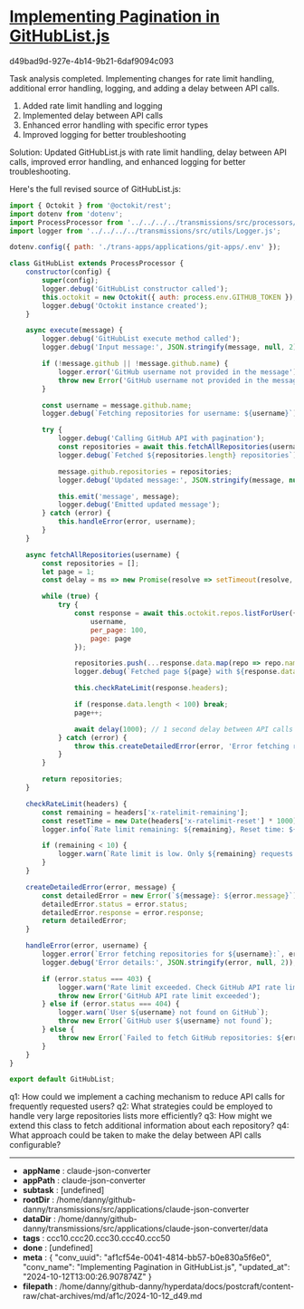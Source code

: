 # [Implementing Pagination in GitHubList.js](https://claude.ai/chat/af1cf54e-0041-4814-bb57-b0e830a5f6e0)

d49bad9d-927e-4b14-9b21-6daf9094c093

 Task analysis completed. Implementing changes for rate limit handling, additional error handling, logging, and adding a delay between API calls.

1. Added rate limit handling and logging
2. Implemented delay between API calls
3. Enhanced error handling with specific error types
4. Improved logging for better troubleshooting

Solution: Updated GitHubList.js with rate limit handling, delay between API calls, improved error handling, and enhanced logging for better troubleshooting.

Here's the full revised source of GitHubList.js:

```javascript
import { Octokit } from '@octokit/rest';
import dotenv from 'dotenv';
import ProcessProcessor from '../../../../transmissions/src/processors/base/ProcessProcessor.js';
import logger from '../../../../transmissions/src/utils/Logger.js';

dotenv.config({ path: './trans-apps/applications/git-apps/.env' });

class GitHubList extends ProcessProcessor {
    constructor(config) {
        super(config);
        logger.debug('GitHubList constructor called');
        this.octokit = new Octokit({ auth: process.env.GITHUB_TOKEN });
        logger.debug('Octokit instance created');
    }

    async execute(message) {
        logger.debug('GitHubList execute method called');
        logger.debug('Input message:', JSON.stringify(message, null, 2));

        if (!message.github || !message.github.name) {
            logger.error('GitHub username not provided in the message');
            throw new Error('GitHub username not provided in the message');
        }

        const username = message.github.name;
        logger.debug(`Fetching repositories for username: ${username}`);

        try {
            logger.debug('Calling GitHub API with pagination');
            const repositories = await this.fetchAllRepositories(username);
            logger.debug(`Fetched ${repositories.length} repositories`);

            message.github.repositories = repositories;
            logger.debug('Updated message:', JSON.stringify(message, null, 2));

            this.emit('message', message);
            logger.debug('Emitted updated message');
        } catch (error) {
            this.handleError(error, username);
        }
    }

    async fetchAllRepositories(username) {
        const repositories = [];
        let page = 1;
        const delay = ms => new Promise(resolve => setTimeout(resolve, ms));

        while (true) {
            try {
                const response = await this.octokit.repos.listForUser({
                    username,
                    per_page: 100,
                    page: page
                });

                repositories.push(...response.data.map(repo => repo.name));
                logger.debug(`Fetched page ${page} with ${response.data.length} repositories`);

                this.checkRateLimit(response.headers);

                if (response.data.length < 100) break;
                page++;

                await delay(1000); // 1 second delay between API calls
            } catch (error) {
                throw this.createDetailedError(error, 'Error fetching repositories page');
            }
        }

        return repositories;
    }

    checkRateLimit(headers) {
        const remaining = headers['x-ratelimit-remaining'];
        const resetTime = new Date(headers['x-ratelimit-reset'] * 1000);
        logger.info(`Rate limit remaining: ${remaining}, Reset time: ${resetTime}`);

        if (remaining < 10) {
            logger.warn(`Rate limit is low. Only ${remaining} requests left. Reset at ${resetTime}`);
        }
    }

    createDetailedError(error, message) {
        const detailedError = new Error(`${message}: ${error.message}`);
        detailedError.status = error.status;
        detailedError.response = error.response;
        return detailedError;
    }

    handleError(error, username) {
        logger.error(`Error fetching repositories for ${username}:`, error.message);
        logger.debug('Error details:', JSON.stringify(error, null, 2));

        if (error.status === 403) {
            logger.warn('Rate limit exceeded. Check GitHub API rate limits.');
            throw new Error('GitHub API rate limit exceeded');
        } else if (error.status === 404) {
            logger.warn(`User ${username} not found on GitHub`);
            throw new Error(`GitHub user ${username} not found`);
        } else {
            throw new Error(`Failed to fetch GitHub repositories: ${error.message}`);
        }
    }
}

export default GitHubList;
```

q1: How could we implement a caching mechanism to reduce API calls for frequently requested users?
q2: What strategies could be employed to handle very large repositories lists more efficiently?
q3: How might we extend this class to fetch additional information about each repository?
q4: What approach could be taken to make the delay between API calls configurable?

---

* **appName** : claude-json-converter
* **appPath** : claude-json-converter
* **subtask** : [undefined]
* **rootDir** : /home/danny/github-danny/transmissions/src/applications/claude-json-converter
* **dataDir** : /home/danny/github-danny/transmissions/src/applications/claude-json-converter/data
* **tags** : ccc10.ccc20.ccc30.ccc40.ccc50
* **done** : [undefined]
* **meta** : {
  "conv_uuid": "af1cf54e-0041-4814-bb57-b0e830a5f6e0",
  "conv_name": "Implementing Pagination in GitHubList.js",
  "updated_at": "2024-10-12T13:00:26.907874Z"
}
* **filepath** : /home/danny/github-danny/hyperdata/docs/postcraft/content-raw/chat-archives/md/af1c/2024-10-12_d49.md